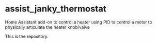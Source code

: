 # assist_janky_thermostat
Home Assistant add-on to control a heater using PID to control a motor to physically articulate the heater knob/valve

This is the repository.